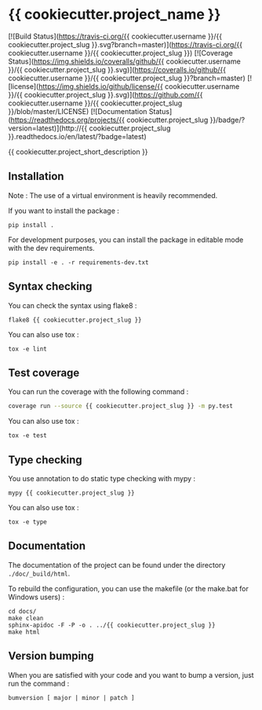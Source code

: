 # {{ cookiecutter.project_name }}

[![Build Status](https://travis-ci.org/{{ cookiecutter.username }}/{{ cookiecutter.project_slug }}.svg?branch=master)](https://travis-ci.org/{{ cookiecutter.username }}/{{ cookiecutter.project_slug }})
[![Coverage Status](https://img.shields.io/coveralls/github/{{ cookiecutter.username }}/{{ cookiecutter.project_slug }}.svg)](https://coveralls.io/github/{{ cookiecutter.username }}/{{ cookiecutter.project_slug }}?branch=master)
[![license](https://img.shields.io/github/license/{{ cookiecutter.username }}/{{ cookiecutter.project_slug }}.svg)](https://github.com/{{ cookiecutter.username }}/{{ cookiecutter.project_slug }}/blob/master/LICENSE)
[![Documentation Status](https://readthedocs.org/projects/{{ cookiecutter.project_slug }}/badge/?version=latest)](http://{{ cookiecutter.project_slug }}.readthedocs.io/en/latest/?badge=latest)

{{ cookiecutter.project_short_description }}

## Installation

Note : The use of a virtual environment is heavily recommended.

If you want to install the package :

```
pip install .
```

For development purposes, you can install the package in editable mode with the dev requirements.

```
pip install -e . -r requirements-dev.txt
```

## Syntax checking

You can check the syntax using flake8 :

```
flake8 {{ cookiecutter.project_slug }}
```

You can also use tox :

```
tox -e lint
```

## Test coverage

You can run the coverage with the following command :

```bash
coverage run --source {{ cookiecutter.project_slug }} -m py.test
```

You can also use tox :

```
tox -e test
```

## Type checking

You use annotation to do static type checking with mypy :

```
mypy {{ cookiecutter.project_slug }}
```

You can also use tox :

```
tox -e type
```

## Documentation

The documentation of the project can be found under the directory `./doc/_build/html`.

To rebuild the configuration, you can use the makefile (or the make.bat for Windows users) :

```
cd docs/
make clean
sphinx-apidoc -F -P -o . ../{{ cookiecutter.project_slug }}
make html
```

## Version bumping

When you are satisfied with your code and you want to bump a version, just run the command :

```
bumversion [ major | minor | patch ]
```
